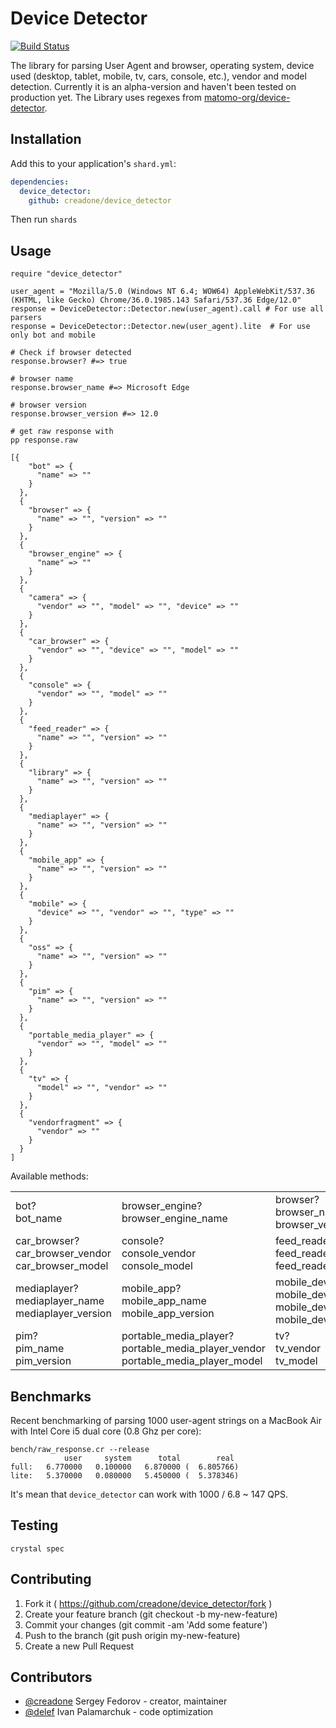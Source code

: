# Device Detector

[![Build Status](https://travis-ci.org/creadone/device_detector.svg?branch=master)](https://travis-ci.org/creadone/device_detector)

The library for parsing User Agent and browser, operating system, device used (desktop, tablet, mobile, tv, cars, console, etc.), vendor and model detection. Currently it is an alpha-version and haven't been tested on production yet. The Library uses regexes from [matomo-org/device-detector](https://github.com/matomo-org/device-detector).

## Installation

Add this to your application's `shard.yml`:

```yaml
dependencies:
  device_detector:
    github: creadone/device_detector
```

Then run `shards`

## Usage

```Crystal
require "device_detector"

user_agent = "Mozilla/5.0 (Windows NT 6.4; WOW64) AppleWebKit/537.36 (KHTML, like Gecko) Chrome/36.0.1985.143 Safari/537.36 Edge/12.0"
response = DeviceDetector::Detector.new(user_agent).call # For use all parsers
response = DeviceDetector::Detector.new(user_agent).lite  # For use only bot and mobile

# Check if browser detected
response.browser? #=> true

# browser name
response.browser_name #=> Microsoft Edge

# browser version
response.browser_version #=> 12.0

# get raw response with
pp response.raw

[{
    "bot" => {
      "name" => ""
    }
  },
  {
    "browser" => {
      "name" => "", "version" => ""
    }
  },
  {
    "browser_engine" => {
      "name" => ""
    }
  },
  {
    "camera" => {
      "vendor" => "", "model" => "", "device" => ""
    }
  },
  {
    "car_browser" => {
      "vendor" => "", "device" => "", "model" => ""
    }
  },
  {
    "console" => {
      "vendor" => "", "model" => ""
    }
  },
  {
    "feed_reader" => {
      "name" => "", "version" => ""
    }
  },
  {
    "library" => {
      "name" => "", "version" => ""
    }
  },
  {
    "mediaplayer" => {
      "name" => "", "version" => ""
    }
  },
  {
    "mobile_app" => {
      "name" => "", "version" => ""
    }
  },
  {
    "mobile" => {
      "device" => "", "vendor" => "", "type" => ""
    }
  },
  {
    "oss" => {
      "name" => "", "version" => ""
    }
  },
  {
    "pim" => {
      "name" => "", "version" => ""
    }
  },
  {
    "portable_media_player" => {
      "vendor" => "", "model" => ""
    }
  },
  {
    "tv" => {
      "model" => "", "vendor" => ""
    }
  },
  {
    "vendorfragment" => {
      "vendor" => ""
    }
  }
]

```

Available methods:

<table>
  <tr>
    <td>bot?<br />bot_name</td>
    <td>browser_engine?<br />browser_engine_name</td>
    <td>browser?<br />browser_name<br />browser_version</td>
    <td>camera?<br />camera_vendor<br />camera_model</td>
  </tr>
  <tr>
    <td>car_browser?<br />car_browser_vendor<br />car_browser_model</td>
    <td>console?<br />console_vendor<br />console_model</td>
    <td>feed_reader?<br />feed_reader_name<br />feed_reader_version</td>
    <td>library?<br />library_name<br />library_version</td>
  </tr>
  <tr>
    <td>mediaplayer?<br />mediaplayer_name<br />mediaplayer_version</td>
    <td>mobile_app?<br />mobile_app_name<br />mobile_app_version</td>
    <td>mobile_device?<br />mobile_device_vendor<br />mobile_device_type<br />mobile_device_model</td>
    <td>os?<br />os_name<br />os_version</td>
  </tr>
  <tr>
    <td>pim?<br />pim_name<br />pim_version</td>
    <td>portable_media_player?<br />portable_media_player_vendor<br />portable_media_player_model</td>
    <td>tv?<br />tv_vendor<br />tv_model</td>
    <td>vendorfragment?<br />vendorfragment_vendor</td>
  </tr>
</table>

## Benchmarks

Recent benchmarking of parsing 1000 user-agent strings on a MacBook Air with Intel Core i5 dual core (0.8 Ghz per core):

```
bench/raw_response.cr --release
            user     system      total        real
full:   6.770000   0.100000   6.870000 (  6.805766)
lite:   5.370000   0.080000   5.450000 (  5.378346)
```

It's mean that `device_detector` can work with 1000 / 6.8 ~ 147 QPS.

## Testing

```
crystal spec
```

## Contributing

1. Fork it ( https://github.com/creadone/device_detector/fork )
2. Create your feature branch (git checkout -b my-new-feature)
3. Commit your changes (git commit -am 'Add some feature')
4. Push to the branch (git push origin my-new-feature)
5. Create a new Pull Request

## Contributors

- [@creadone](https://github.com/creadone) Sergey Fedorov - creator, maintainer
- [@delef](https://github.com/delef) Ivan Palamarchuk - code optimization
